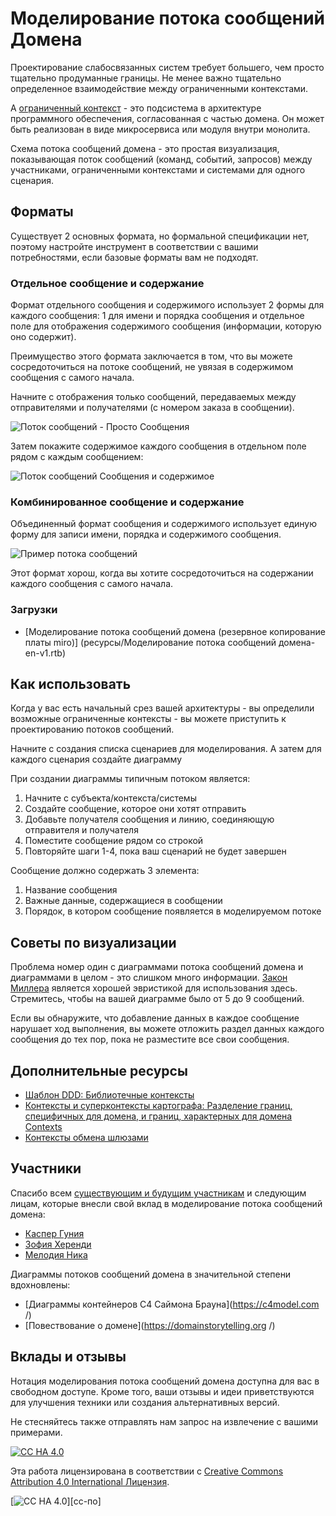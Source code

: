 # Моделирование потока сообщений Домена

Проектирование слабосвязанных систем требует большего, чем просто тщательно продуманные границы. Не менее важно тщательно определенное взаимодействие между ограниченными контекстами.

A [ограниченный контекст](https://martinfowler.com/bliki/BoundedContext.html ) - это подсистема в архитектуре программного обеспечения, согласованная с частью домена. Он может быть реализован в виде микросервиса или модуля внутри монолита.

Схема потока сообщений домена - это простая визуализация, показывающая поток сообщений (команд, событий, запросов) между участниками, ограниченными контекстами и системами для одного сценария.

## Форматы

Существует 2 основных формата, но формальной спецификации нет, поэтому настройте инструмент в соответствии с вашими потребностями, если базовые форматы вам не подходят.

### Отдельное сообщение и содержание

Формат отдельного сообщения и содержимого использует 2 формы для каждого сообщения: 1 для имени и порядка сообщения и отдельное поле для отображения содержимого сообщения (информации, которую оно содержит).

Преимущество этого формата заключается в том, что вы можете сосредоточиться на потоке сообщений, не увязая в содержимом сообщения с самого начала.

Начните с отображения только сообщений, передаваемых между отправителями и получателями (с номером заказа в сообщении).

![Поток сообщений - Просто Сообщения](resources/just-messages-no-contents.jpg )

Затем покажите содержимое каждого сообщения в отдельном поле рядом с каждым сообщением:

![Поток сообщений Сообщения и содержимое](resources/messages-and-contents.jpg )

### Комбинированное сообщение и содержание

Объединенный формат сообщения и содержимого использует единую форму для записи имени, порядка и содержимого сообщения.

![Пример потока сообщений](resources/domain-message-flow.jpg "Пример потока сообщений Домена")

Этот формат хорош, когда вы хотите сосредоточиться на содержании каждого сообщения с самого начала.

### Загрузки

- [Моделирование потока сообщений домена (резервное копирование платы miro)] (ресурсы/Моделирование потока сообщений домена-en-v1.rtb)

## Как использовать

Когда у вас есть начальный срез вашей архитектуры - вы определили возможные ограниченные контексты - вы можете приступить к проектированию потоков сообщений.

Начните с создания списка сценариев для моделирования. А затем для каждого сценария создайте диаграмму

При создании диаграммы типичным потоком является:

1. Начните с субъекта/контекста/системы
2. Создайте сообщение, которое они хотят отправить
3. Добавьте получателя сообщения и линию, соединяющую отправителя и получателя
4. Поместите сообщение рядом со строкой
5. Повторяйте шаги 1-4, пока ваш сценарий не будет завершен

Сообщение должно содержать 3 элемента:

1. Название сообщения
2. Важные данные, содержащиеся в сообщении
3. Порядок, в котором сообщение появляется в моделируемом потоке

## Советы по визуализации

Проблема номер один с диаграммами потока сообщений домена и диаграммами в целом - это слишком много информации. [Закон Миллера](https://en.wikipedia.org/wiki/Miller%27s_law ) является хорошей эвристикой для использования здесь. Стремитесь, чтобы на вашей диаграмме было от 5 до 9 сообщений.

Если вы обнаружите, что добавление данных в каждое сообщение нарушает ход выполнения, вы можете отложить раздел данных каждого сообщения до тех пор, пока не разместите все свои сообщения.

## Дополнительные ресурсы

- [Шаблон DDD: Библиотечные контексты](https://medium.com/nick-tune-tech-strategy-blog/ddd-pattern-library-contexts-d6ae81f462ef )
- [Контексты и суперконтексты картографа: Разделение границ, специфичных для домена, и границ, характерных для домена Contexts](https://medium.com/nick-tune-tech-strategy-blog/mapper-contexts-supercontexts-decoupling-domain-specific-and-domain-generic-bounded-contexts-5eb6a1e7c5fc)
- [Контексты обмена шлюзами](https://medium.com/nick-tune-tech-strategy-blog/gateway-interchange-contexts-899696e67848 )

## Участники

Спасибо всем [существующим и будущим участникам](https://github.com/ddd-crew/domain-message-flow-modelling/graphs/contributors ) и следующим лицам, которые внесли свой вклад в моделирование потока сообщений домена:

- [Каспер Гуния](https://github.com/cakper )
- [Зофия Херенди](https://twitter.com/zherendi )
- [Мелодия Ника](https://github.com/ntcoding )

Диаграммы потоков сообщений домена в значительной степени вдохновлены:

- [Диаграммы контейнеров C4 Саймона Брауна](https://c4model.com /)
- [Повествование о домене](https://domainstorytelling.org /)

## Вклады и отзывы

Нотация моделирования потока сообщений домена доступна для вас в свободном доступе. Кроме того, ваши отзывы и идеи приветствуются для улучшения техники или создания альтернативных версий.

Не стесняйтесь также отправлять нам запрос на извлечение с вашими примерами.

[![CC НА 4.0][cc-by-щит]][cc-by]

Эта работа лицензирована в соответствии с [Creative Commons Attribution 4.0 International
Лицензия][cc-by].

[![CC НА 4.0][cc-по-изображению]][cc-по]

[cc-by]: http://creativecommons.org/licenses/by/4.0/
[cc-по-изображению]: https://i.creativecommons.org/l/by/4.0/88x31.png
[cc-by-щит]: https://img.shields.io/badge/License-CC%20BY%204.0-lightgrey.svg
